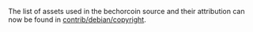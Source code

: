 The list of assets used in the bechorcoin source and their attribution can now be found in [contrib/debian/copyright](../contrib/debian/copyright).
